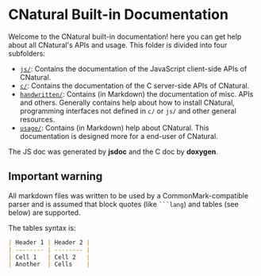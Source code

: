 # CNatural Built-in Documentation #

Welcome to the CNatural built-in documentation! here you can get help about
all CNatural's APIs and usage. This folder is divided into four subfolders:

* [`js/`](js/out/index.html): Contains the documentation of the JavaScript
client-side APIs of CNatural.
* [`c/`](c/out/html/index.html): Contains the documentation of the C server-side
APIs of CNatural.
* [`handwritten/`](handwritten/index.md): Contains (in Markdown) the documentation
of misc. APIs and others. Generally contains help about how to install
CNatural, programming interfaces not defined in `c/` or `js/` and other general
resources.
* [`usage/`](usage/index.md): Contains (in Markdown) help about CNatural. This
documentation is designed more for a end-user of CNatural.

The JS doc was generated by **jsdoc** and the C doc by **doxygen**.

## Important warning ##

All markdown files was written to be used by a CommonMark-compatible parser and
is assumed that block quotes (like ` ```lang `) and tables (see below) are supported.

The tables syntax is:

```markdown
| Header 1 | Header 2 |
| -------- | -------- |
| Cell 1   | Cell 2   |
| Another  | Cells    |
```

